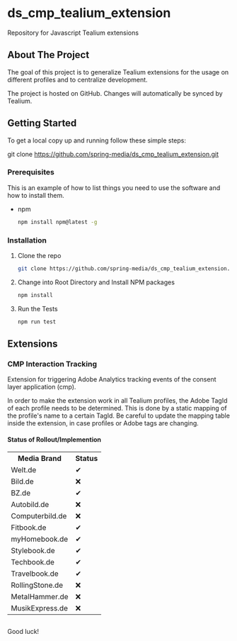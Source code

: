 # ds_cmp_tealium_extension

Repository for Javascript Tealium extensions

## About The Project

The goal of this project is to generalize Tealium extensions for the usage on different profiles and to centralize
development.

The project is hosted on GitHub. Changes will automatically be synced by Tealium.

<!-- GETTING STARTED -->

## Getting Started

To get a local copy up and running follow these simple steps:

git clone https://github.com/spring-media/ds_cmp_tealium_extension.git

### Prerequisites

This is an example of how to list things you need to use the software and how to install them.

* npm
  ```sh
  npm install npm@latest -g
  ```

### Installation

1. Clone the repo
   ```sh
   git clone https://github.com/spring-media/ds_cmp_tealium_extension.git
   ```
2. Change into Root Directory and Install NPM packages
   ```sh
   npm install
   ```
3. Run the Tests

   ```sh
   npm run test
   ```

## Extensions

### CMP Interaction Tracking

Extension for triggering Adobe Analytics tracking events of the consent layer application (cmp).

In order to make the extension work in all Tealium profiles, the Adobe TagId of each profile needs to be determined.
This is done by a static mapping of the profile's name to a certain TagId. Be careful to update the mapping table inside
the extension, in case profiles or Adobe tags are changing.

#### Status of Rollout/Implemention

<table>
    <tr>
        <th>Media Brand</th>
        <th>Status</th>
    </tr>
    <tr>
        <td>Welt.de</td>
        <td>&#10004;</td>
    </tr>
    <tr>
        <td>Bild.de</td>
        <td>&#10060;</td>
    </tr>
    <tr>
        <td>BZ.de</td>
        <td>&#10004;</td>
    </tr>
    <tr>
        <td>Autobild.de</td>
        <td>&#10060;</td>
    </tr>
    <tr>
        <td>Computerbild.de</td>
        <td>&#10060;</td>
    </tr>
    <tr>
        <td>Fitbook.de</td>
        <td>&#10004;</td>
    </tr>
    <tr>
        <td>myHomebook.de</td>
        <td>&#10004;</td>
    </tr>
    <tr>
        <td>Stylebook.de</td>
        <td>&#10004;</td>
    </tr>
    <tr>
        <td>Techbook.de</td>
        <td>&#10004;</td>
    </tr>
    <tr>
        <td>Travelbook.de</td>
        <td>&#10004;</td>
    </tr>
    <tr>
        <td>RollingStone.de</td>
        <td>&#10060;</td>
    </tr>
    <tr>
        <td>MetalHammer.de</td>
        <td>&#10060;</td>
    </tr>
    <tr>
        <td>MusikExpress.de</td>
        <td>&#10060;</td>
    </tr>
</table>

##

Good luck!